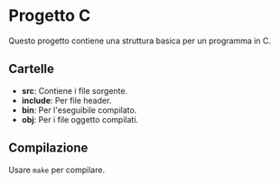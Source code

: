 # Progetto C

Questo progetto contiene una struttura basica per un programma in C.

## Cartelle
- **src**: Contiene i file sorgente.
- **include**: Per file header.
- **bin**: Per l'eseguibile compilato.
- **obj**: Per i file oggetto compilati.

## Compilazione
Usare `make` per compilare.
